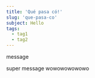 ```yaml
---
title: 'Qué pasa có!'
slug: 'que-pasa-co'
subject: Hello
tags:
  - tag1
  - tag2
---
```

message

super message wowowowowowo
